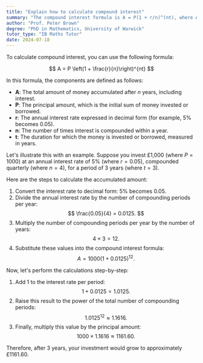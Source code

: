 ```yaml
---
title: "Explain how to calculate compound interest"
summary: "The compound interest formula is A = P(1 + r/n)^(nt), where A is the amount, P is the principal, r is the interest rate, n is the number of times interest is compounded, and t is the time."
author: "Prof. Peter Brown"
degree: "PhD in Mathematics, University of Warwick"
tutor_type: "IB Maths Tutor"
date: 2024-07-18
---
```


To calculate compound interest, you can use the following formula:

$$ A = P \left(1 + \frac{r}{n}\right)^{nt} $$

In this formula, the components are defined as follows:

- **A**: The total amount of money accumulated after $n$ years, including interest.
- **P**: The principal amount, which is the initial sum of money invested or borrowed.
- **r**: The annual interest rate expressed in decimal form (for example, $5\%$ becomes $0.05$).
- **n**: The number of times interest is compounded within a year.
- **t**: The duration for which the money is invested or borrowed, measured in years.

Let's illustrate this with an example. Suppose you invest £1,000 (where $P = 1000$) at an annual interest rate of $5\%$ (where $r = 0.05$), compounded quarterly (where $n = 4$), for a period of $3$ years (where $t = 3$).

Here are the steps to calculate the accumulated amount:

1. Convert the interest rate to decimal form: $5\%$ becomes $0.05$.
2. Divide the annual interest rate by the number of compounding periods per year: 
   $$ \frac{0.05}{4} = 0.0125. $$
3. Multiply the number of compounding periods per year by the number of years: 
   $$ 4 \times 3 = 12. $$
4. Substitute these values into the compound interest formula:
   $$ A = 1000 \left(1 + 0.0125\right)^{12}. $$

Now, let's perform the calculations step-by-step:

1. Add $1$ to the interest rate per period: 
   $$ 1 + 0.0125 = 1.0125. $$
2. Raise this result to the power of the total number of compounding periods: 
   $$ 1.0125^{12} \approx 1.1616. $$
3. Finally, multiply this value by the principal amount: 
   $$ 1000 \times 1.1616 \approx 1161.60. $$

Therefore, after $3$ years, your investment would grow to approximately £1161.60.
    